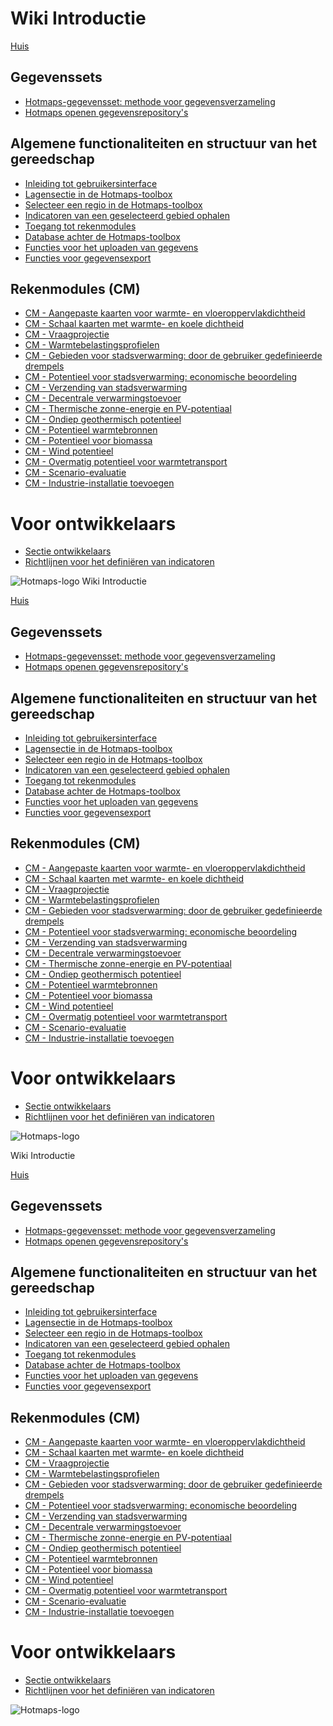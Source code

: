 <h1> Wiki Introductie </h1><p> <a href="Home">Huis</a> </p><h2> Gegevenssets </h2><ul><li> <a href="en-Hotmaps-data-set-method-of-data-collection">Hotmaps-gegevensset: methode voor gegevensverzameling</a> </li><li> <a href="en-Hotmaps-open-data-repositories">Hotmaps openen gegevensrepository&#39;s</a> </li></ul><h2> Algemene functionaliteiten en structuur van het gereedschap </h2><ul><li> <a href="en-Introduction-to-user-interface">Inleiding tot gebruikersinterface</a> </li><li> <a href="en-Layers-section-in-the-Hotmaps-toolbox">Lagensectie in de Hotmaps-toolbox</a> </li><li> <a href="en-Select-a-region-in-the-Hotmaps-toolbox">Selecteer een regio in de Hotmaps-toolbox</a> </li><li> <a href="en-Retrieve-indicators-of-a-selected-area">Indicatoren van een geselecteerd gebied ophalen</a> </li><li> <a href="en-Access-to-calculation-modules">Toegang tot rekenmodules</a> </li><li> <a href="en-Database-behind-the-Hotmaps-toolbox">Database achter de Hotmaps-toolbox</a> </li><li> <a href="en-Data-upload-functionalities">Functies voor het uploaden van gegevens</a> </li><li> <a href="en-Data-export-functionalities">Functies voor gegevensexport</a> </li></ul><h2> Rekenmodules (CM) </h2><ul><li> <a href="en-CM-Customized-heat-and-floor-area-density-maps">CM - Aangepaste kaarten voor warmte- en vloeroppervlakdichtheid</a> </li><li> <a href="en-CM-Scale-heat-and-cool-density-maps">CM - Schaal kaarten met warmte- en koele dichtheid</a> </li><li> <a href="en-CM-Demand-projection">CM - Vraagprojectie</a> </li><li> <a href="en-CM-Heat-load-profiles">CM - Warmtebelastingsprofielen</a> </li><li> <a href="en-CM-District-heating-potential-areas-user-defined-thresholds">CM - Gebieden voor stadsverwarming: door de gebruiker gedefinieerde drempels</a> </li><li> <a href="en-CM-District-heating-potential-economic-assessment">CM - Potentieel voor stadsverwarming: economische beoordeling</a> </li><li> <a href="en-CM-District-heating-supply-dispatch">CM - Verzending van stadsverwarming</a> </li><li> <a href="en-CM-Decentral-heating-supply">CM - Decentrale verwarmingstoevoer</a> </li><li> <a href="en-CM-Solar-thermal-and-PV-potential">CM - Thermische zonne-energie en PV-potentiaal</a> </li><li> <a href="en-CM-Shallow-geothermal-potential">CM - Ondiep geothermisch potentieel</a> </li><li> <a href="en-CM-Heat-source-potential">CM - Potentieel warmtebronnen</a> </li><li> <a href="en-CM-Biomass-potential">CM - Potentieel voor biomassa</a> </li><li> <a href="en-CM-Wind-potential">CM - Wind potentieel</a> </li><li> <a href="en-CM-Excess-heat-transport-potential">CM - Overmatig potentieel voor warmtetransport</a> </li><li> <a href="en-CM-Scenario-assessment">CM - Scenario-evaluatie</a> </li><li> <a href="en-CM-Add-industry-plant">CM - Industrie-installatie toevoegen</a> </li></ul><h1> Voor ontwikkelaars </h1><ul><li> <a href="en-Developers">Sectie ontwikkelaars</a> </li><li> <a href="en-Guidelines-for-defining-indicators">Richtlijnen voor het definiëren van indicatoren</a> </li></ul><p><img alt="Hotmaps-logo" src="https://www.hotmaps-project.eu/wp-content/uploads/2017/02/logo.svg"/></p1> Wiki Introductie </h1><p> <a href="Home">Huis</a> </p><h2> Gegevenssets </h2><ul><li> <a href="en-Hotmaps-data-set-method-of-data-collection">Hotmaps-gegevensset: methode voor gegevensverzameling</a> </li><li> <a href="en-Hotmaps-open-data-repositories">Hotmaps openen gegevensrepository&#39;s</a> </li></ul><h2> Algemene functionaliteiten en structuur van het gereedschap </h2><ul><li> <a href="en-Introduction-to-user-interface">Inleiding tot gebruikersinterface</a> </li><li> <a href="en-Layers-section-in-the-Hotmaps-toolbox">Lagensectie in de Hotmaps-toolbox</a> </li><li> <a href="en-Select-a-region-in-the-Hotmaps-toolbox">Selecteer een regio in de Hotmaps-toolbox</a> </li><li> <a href="en-Retrieve-indicators-of-a-selected-area">Indicatoren van een geselecteerd gebied ophalen</a> </li><li> <a href="en-Access-to-calculation-modules">Toegang tot rekenmodules</a> </li><li> <a href="en-Database-behind-the-Hotmaps-toolbox">Database achter de Hotmaps-toolbox</a> </li><li> <a href="en-Data-upload-functionalities">Functies voor het uploaden van gegevens</a> </li><li> <a href="en-Data-export-functionalities">Functies voor gegevensexport</a> </li></ul><h2> Rekenmodules (CM) </h2><ul><li> <a href="en-CM-Customized-heat-and-floor-area-density-maps">CM - Aangepaste kaarten voor warmte- en vloeroppervlakdichtheid</a> </li><li> <a href="en-CM-Scale-heat-and-cool-density-maps">CM - Schaal kaarten met warmte- en koele dichtheid</a> </li><li> <a href="en-CM-Demand-projection">CM - Vraagprojectie</a> </li><li> <a href="en-CM-Heat-load-profiles">CM - Warmtebelastingsprofielen</a> </li><li> <a href="en-CM-District-heating-potential-areas-user-defined-thresholds">CM - Gebieden voor stadsverwarming: door de gebruiker gedefinieerde drempels</a> </li><li> <a href="en-CM-District-heating-potential-economic-assessment">CM - Potentieel voor stadsverwarming: economische beoordeling</a> </li><li> <a href="en-CM-District-heating-supply-dispatch">CM - Verzending van stadsverwarming</a> </li><li> <a href="en-CM-Decentral-heating-supply">CM - Decentrale verwarmingstoevoer</a> </li><li> <a href="en-CM-Solar-thermal-and-PV-potential">CM - Thermische zonne-energie en PV-potentiaal</a> </li><li> <a href="en-CM-Shallow-geothermal-potential">CM - Ondiep geothermisch potentieel</a> </li><li> <a href="en-CM-Heat-source-potential">CM - Potentieel warmtebronnen</a> </li><li> <a href="en-CM-Biomass-potential">CM - Potentieel voor biomassa</a> </li><li> <a href="en-CM-Wind-potential">CM - Wind potentieel</a> </li><li> <a href="en-CM-Excess-heat-transport-potential">CM - Overmatig potentieel voor warmtetransport</a> </li><li> <a href="en-CM-Scenario-assessment">CM - Scenario-evaluatie</a> </li><li> <a href="en-CM-Add-industry-plant">CM - Industrie-installatie toevoegen</a> </li></ul><h1> Voor ontwikkelaars </h1><ul><li> <a href="en-Developers">Sectie ontwikkelaars</a> </li><li> <a href="en-Guidelines-for-defining-indicators">Richtlijnen voor het definiëren van indicatoren</a> </li></ul><p><img alt="Hotmaps-logo" src="https://www.hotmaps-project.eu/wp-content/uploads/2017/02/logo.svg"/></p> Wiki Introductie </h1><p> <a href="Home">Huis</a> </p><h2> Gegevenssets </h2><ul><li> <a href="en-Hotmaps-data-set-method-of-data-collection">Hotmaps-gegevensset: methode voor gegevensverzameling</a> </li><li> <a href="en-Hotmaps-open-data-repositories">Hotmaps openen gegevensrepository&#39;s</a> </li></ul><h2> Algemene functionaliteiten en structuur van het gereedschap </h2><ul><li> <a href="en-Introduction-to-user-interface">Inleiding tot gebruikersinterface</a> </li><li> <a href="en-Layers-section-in-the-Hotmaps-toolbox">Lagensectie in de Hotmaps-toolbox</a> </li><li> <a href="en-Select-a-region-in-the-Hotmaps-toolbox">Selecteer een regio in de Hotmaps-toolbox</a> </li><li> <a href="en-Retrieve-indicators-of-a-selected-area">Indicatoren van een geselecteerd gebied ophalen</a> </li><li> <a href="en-Access-to-calculation-modules">Toegang tot rekenmodules</a> </li><li> <a href="en-Database-behind-the-Hotmaps-toolbox">Database achter de Hotmaps-toolbox</a> </li><li> <a href="en-Data-upload-functionalities">Functies voor het uploaden van gegevens</a> </li><li> <a href="en-Data-export-functionalities">Functies voor gegevensexport</a> </li></ul><h2> Rekenmodules (CM) </h2><ul><li> <a href="en-CM-Customized-heat-and-floor-area-density-maps">CM - Aangepaste kaarten voor warmte- en vloeroppervlakdichtheid</a> </li><li> <a href="en-CM-Scale-heat-and-cool-density-maps">CM - Schaal kaarten met warmte- en koele dichtheid</a> </li><li> <a href="en-CM-Demand-projection">CM - Vraagprojectie</a> </li><li> <a href="en-CM-Heat-load-profiles">CM - Warmtebelastingsprofielen</a> </li><li> <a href="en-CM-District-heating-potential-areas-user-defined-thresholds">CM - Gebieden voor stadsverwarming: door de gebruiker gedefinieerde drempels</a> </li><li> <a href="en-CM-District-heating-potential-economic-assessment">CM - Potentieel voor stadsverwarming: economische beoordeling</a> </li><li> <a href="en-CM-District-heating-supply-dispatch">CM - Verzending van stadsverwarming</a> </li><li> <a href="en-CM-Decentral-heating-supply">CM - Decentrale verwarmingstoevoer</a> </li><li> <a href="en-CM-Solar-thermal-and-PV-potential">CM - Thermische zonne-energie en PV-potentiaal</a> </li><li> <a href="en-CM-Shallow-geothermal-potential">CM - Ondiep geothermisch potentieel</a> </li><li> <a href="en-CM-Heat-source-potential">CM - Potentieel warmtebronnen</a> </li><li> <a href="en-CM-Biomass-potential">CM - Potentieel voor biomassa</a> </li><li> <a href="en-CM-Wind-potential">CM - Wind potentieel</a> </li><li> <a href="en-CM-Excess-heat-transport-potential">CM - Overmatig potentieel voor warmtetransport</a> </li><li> <a href="en-CM-Scenario-assessment">CM - Scenario-evaluatie</a> </li><li> <a href="en-CM-Add-industry-plant">CM - Industrie-installatie toevoegen</a> </li></ul><h1> Voor ontwikkelaars </h1><ul><li> <a href="en-Developers">Sectie ontwikkelaars</a> </li><li> <a href="en-Guidelines-for-defining-indicators">Richtlijnen voor het definiëren van indicatoren</a> </li></ul><p><img alt="Hotmaps-logo" src="https://www.hotmaps-project.eu/wp-content/uploads/2017/02/logo.svg"/></p>
